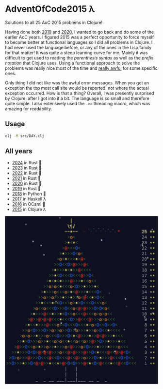 # AdventOfCode2015 λ
Solutions to all 25 AoC 2015 problems in Clojure!

Having done both [2019](https://github.com/AxlLind/AdventOfCode2019) and [2020](https://github.com/AxlLind/AdventOfCode2020), I wanted to go back and do some of the earlier AoC years. I figured 2015 was a perfect opportunity to force myself to become better at functional languages so I did all problems in Clojure. I had never used the language before, or any of the ones in the Lisp family for that matter! It was quite a steep learning curve for me. Mainly it was difficult to get used to reading the _parenthesis syntax_ as well as the _prefix notation_ that Clojure uses. Using a functional approach to solve the problems was really nice most of the time and [really awful](./src/06.clj) for some specific ones.

Only thing I did not like was the awful error messages. When you got an exception the top most call site would be reported, not where the actual exception occurred. How is that a thing? Overall, I was presently surprised by Clojure, after I got into it a bit. The language is so small and therefore quite simple. I also extensively used the `->>` threading macro, which was amazing for readability.

## Usage
```sh
clj -M src/DAY.clj
```

## All years
- [2024](https://github.com/AxlLind/AdventOfCode2024/) in Rust :crab:
- [2023](https://github.com/AxlLind/AdventOfCode2023/) in Rust :crab:
- [2022](https://github.com/AxlLind/AdventOfCode2022/) in Rust :crab:
- [2021](https://github.com/AxlLind/AdventOfCode2021/) in Rust :crab:
- [2020](https://github.com/AxlLind/AdventOfCode2020/) in Rust :crab:
- [2019](https://github.com/AxlLind/AdventOfCode2019/) in Rust :crab:
- [2018](https://github.com/AxlLind/AdventOfCode2018/) in Python :snake:
- [2017](https://github.com/AxlLind/AdventOfCode2017/) in Haskell λ
- [2016](https://github.com/AxlLind/AdventOfCode2016/) in OCaml :camel:
- [2015](https://github.com/AxlLind/AdventOfCode2015/) in Clojure λ

![end-screen](./end-screen.png)
